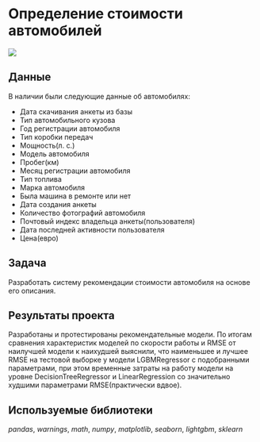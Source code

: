 # Определение стоимости автомобилей

![](https://img.shields.io/badge/status-completed-green])

## Данные

В наличии были следующие данные об автомобилях:
- Дата скачивания анкеты из базы
- Тип автомобильного кузова
- Год регистрации автомобиля
- Тип коробки передач
- Мощность(л. с.)
- Модель автомобиля
- Пробег(км)
- Месяц регистрации автомобиля
- Тип топлива
- Марка автомобиля
- Была машина в ремонте или нет
- Дата создания анкеты
- Количество фотографий автомобиля
- Почтовый индекс владельца анкеты(пользователя)
- Дата последней активности пользователя
- Цена(евро)

## Задача

Разработать систему рекомендации стоимости автомобиля на основе его описания.

## Результаты проекта

Разработаны и протестированы рекомендательные модели. По итогам сравнения характеристик моделей по скорости работы и RMSE от наилучшей модели к наихудшей выяснили, что наименьшее и лучшее RMSE на тестовой выборке у модели LGBMRegressor с подобранными параметрами, при этом временные затраты на работу модели на уровне DecisionTreeRegressor и LinearRegression со значительно худшими параметрами RMSE(практически вдвое).

## Используемые библиотеки
*pandas*, *warnings*, *math*, *numpy*, *matplotlib*, *seaborn*, *lightgbm*, *sklearn*
